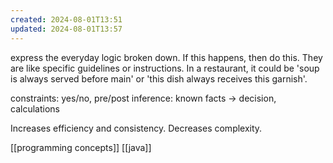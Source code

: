 ```yaml
---
created: 2024-08-01T13:51
updated: 2024-08-01T13:57
---
```

express the everyday logic broken down. If this happens, then do this. They are like specific guidelines or instructions. In a restaurant, it could be 'soup is always served before main' or 'this dish always receives this garnish'.

constraints: yes/no, pre/post
inference: known facts -> decision, calculations

Increases efficiency and consistency. Decreases complexity. 

[[programming concepts]] [[java]] 